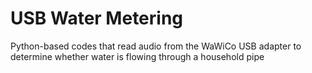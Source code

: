 # USB Water Metering 
Python-based codes that read audio from the WaWiCo USB adapter to determine whether water is flowing through a household pipe
